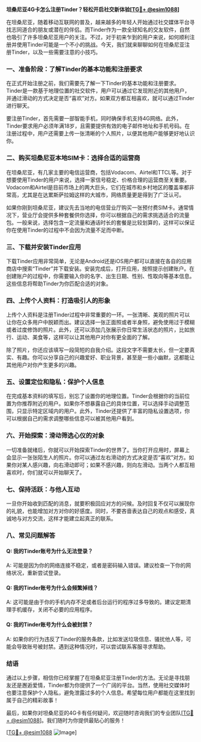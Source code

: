 **坦桑尼亚4G卡怎么注册Tinder？轻松开启社交新体验[[TG💪+ @esim1088](https://t.me/s/esim1088)]**

在坦桑尼亚，随着移动互联网的普及，越来越多的年轻人开始通过社交媒体平台寻找志同道合的朋友或潜在的伴侣。而Tinder作为一款全球知名的交友软件，自然也吸引了许多坦桑尼亚用户的关注。不过，对于初来乍到的用户来说，如何顺利注册并使用Tinder可能是一个不小的挑战。今天，我们就来聊聊如何在坦桑尼亚注册Tinder，以及一些需要注意的小技巧。

### 一、准备阶段：了解Tinder的基本功能和注册要求

在正式开始注册之前，我们需要先了解一下Tinder的基本功能和注册要求。Tinder是一款基于地理位置的社交软件，用户可以通过它发现附近的其他用户，并通过滑动的方式决定是否“喜欢”对方。如果双方都互相喜欢，就可以通过Tinder进行聊天。

要注册Tinder，首先需要一部智能手机，同时确保手机支持4G网络。此外，Tinder要求用户必须年满18岁，且需要提供有效的电子邮件地址和手机号码。在注册过程中，用户还需要上传一张清晰的个人照片，以便其他用户能够更好地认识你。

### 二、购买坦桑尼亚本地SIM卡：选择合适的运营商

在坦桑尼亚，有几家主要的电信运营商，包括Vodacom、Airtel和TTCL等。对于想要使用Tinder的用户来说，选择一家信号稳定、价格合理的运营商至关重要。Vodacom和Airtel是目前市场上的两大巨头，它们在城市和乡村地区的覆盖率都非常高，尤其是在达累斯萨拉姆这样的大城市，网络质量更是得到了广泛认可。

如果你刚到坦桑尼亚，建议先去当地的电信营业厅购买一张预付费SIM卡。通常情况下，营业厅会提供多种套餐供你选择，你可以根据自己的需求挑选适合的流量包。一般来说，选择包含一定流量和通话时长的套餐是比较划算的，这样可以保证你在使用Tinder的过程中不会因为流量不足而中断。

### 三、下载并安装Tinder应用

下载Tinder应用非常简单，无论是Android还是iOS用户都可以直接在各自的应用商店中搜索“Tinder”并下载安装。安装完成后，打开应用，按照提示创建账户。在创建账户的过程中，你需要输入你的名字、出生日期、性别、性取向等基本信息。这些信息将帮助Tinder为你匹配合适的对象。

### 四、上传个人资料：打造吸引人的形象

上传个人资料是注册Tinder过程中非常重要的一环。一张清晰、美观的照片可以让你在众多用户中脱颖而出。建议选择一张正面照或者半身照，避免使用过于模糊或者过度修饰的照片。此外，还可以添加几张展示你日常生活状态的照片，比如旅行、运动、美食等，这样可以让其他用户对你有更全面的了解。

除了照片，你还应该填写一段简短的自我介绍。这段文字不需要太长，但一定要真实、有趣。你可以分享自己的兴趣爱好、职业背景，甚至是一些小幽默，这都能让其他用户对你产生更多的兴趣。

### 五、设置定位和隐私：保护个人信息

在完成基本资料的填写后，别忘了设置你的地理位置。Tinder会根据你的当前位置为你推荐附近的用户。如果你不想暴露自己的具体位置，可以选择手动调整范围，只显示特定区域内的用户。此外，Tinder还提供了丰富的隐私设置选项，你可以根据自己的需求调整哪些信息可以被其他用户看到。

### 六、开始探索：滑动筛选心仪的对象

一切准备就绪后，你就可以开始探索Tinder的世界了。当你打开应用时，屏幕上会显示一张张陌生人的照片。你可以通过左右滑动的方式决定是否“喜欢”对方。如果你对某人感兴趣，向右滑动即可；如果不感兴趣，则向左滑动。当两个人都互相喜欢时，你们就可以开始聊天了。

### 七、保持活跃：与他人互动

一旦你开始收到匹配的消息，就要积极回应对方的问候。及时回复不仅可以展现你的礼貌，也能增加对方对你的好感度。同时，不要吝啬表达自己的观点和感受，真诚地与对方交流，这样才能建立起真正的联系。

### 八、常见问题解答

#### Q: 我的Tinder账号为什么无法登录？
A: 可能是因为你的网络连接不稳定，或者是密码输入错误。建议检查一下你的网络状况，重新尝试登录。

#### Q: 我的Tinder账号为什么会频繁掉线？
A: 这可能是由于你的手机内存不足或者后台运行的程序过多导致的。建议定期清理手机缓存，关闭不必要的应用程序。

#### Q: 我的Tinder账号为什么会被封禁？
A: 如果你的行为违反了Tinder的服务条款，比如发送垃圾信息、骚扰他人等，可能会导致账号被封禁。遇到这种情况时，可以尝试联系客服寻求帮助。

### 结语

通过以上步骤，相信你已经掌握了在坦桑尼亚注册Tinder的方法。无论是寻找朋友还是邂逅爱情，Tinder都为你提供了一个广阔的平台。当然，使用社交媒体时也要注意保护个人隐私，避免泄露过多的个人信息。希望每位用户都能在这里找到属于自己的精彩故事！

最后，如果你对坦桑尼亚的4G卡有任何疑问，欢迎随时咨询我们的专业团队[[TG💪+ @esim1088](https://t.me/s/esim1088)]。我们随时为你提供最贴心的服务！

[[TG💪+ @esim1088](https://t.me/s/esim1088) ![Image](https://i.postimg.cc/4NQfJmqS/Snipaste-2025-05-13-00-14-12.png)]